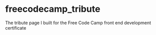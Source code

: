# freecodecamp_tribute
The tribute page I built for the Free Code Camp front end development certificate
